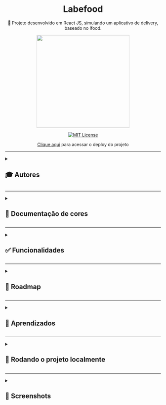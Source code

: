 <div align="center">
  
# Labefood
  
🚀 Projeto desenvolvido em React JS, simulando um aplicativo de delivery, baseado no Ifood.
  
  <img src="https://user-images.githubusercontent.com/70871620/193394398-3df5a2ef-a12c-4aca-85b1-b5bcee5845d8.gif" width="300px">
  
<br>
  
[![MIT License](https://img.shields.io/badge/License-MIT-green.svg)](https://choosealicense.com/licenses/mit/)
 
[Clique aqui](ifuture.vercel.app) para acessar o deploy do projeto
  
</div>

---

<details>
<summary><h2>🎓 Autores</h2></summary>

<div align="center">
  
[Daniel da Silva](https://github.com/DanielSiilva) |  [Douglas Williams](https://github.com/DouglasWilliams298) |  [Matheus Queiroz](https://github.com/matheusqueirozds) |  [Roberta Vieira](https://github.com/VieiraMeloRoberta) |  [Victoria Moreira](https://github.com/vdsmoreira)
:-------------------------:|:-------------------------:|:-------------------------:|:-------------------------:|:-------------------------:
 <a href="https://github.com/DanielSiilva"><img src="https://avatars.githubusercontent.com/u/94769388?v=4" width="100px;" alt="Foto do Daniel da Silva no GitHub"/></a> | <a href="https://github.com/DouglasWilliams298"><img src="https://avatars.githubusercontent.com/u/97309506?v=4" width="100px;" alt="Foto do Douglas Williams no GitHub"/></a> | <a href="https://github.com/matheusqueirozds"><img src="https://avatars.githubusercontent.com/u/70871620?v=4" width="100px;" alt="Foto do Matheus Queiroz no GitHub"/></a> | <a href="https://github.com/VieiraMeloRoberta"><img src="https://avatars.githubusercontent.com/u/26907988?v=4" width="100px;" alt="Foto da Roberta Vieira no GitHub"/></a> | <a href="https://github.com/vdsmoreira"><img src="https://avatars.githubusercontent.com/u/102546653?v=4" width="100px;" alt="Foto da Roberta Vieira no GitHub"/></a>
  
</div>
</details>

---

<details>
<summary><h2>🎨 Documentação de cores</h2></summary>
<div align="center">

| Cor      | Hexadecimal                                |
| -------- | ------------------------------------------ |
| lipstick | <span style=(color:#e8222e)>#e8222e</span> |

</div>  
</details>

---

<details>
<summary><h2>✅ Funcionalidades</h2></summary>

Além do design das telas estar dentro do modelo proposto, o usuário pode:

-  [x] Criar uma conta, cadastrando seus dados pessoais e seu endereço
-  [x] Receber uma mensagem de erro clara, caso haja alguma informação divergente do solicitado.
-  [x] Ser redirecionado para a tela de lista de restaurantes, após finalizar o cadastro
-  [x] Visualizar uma lista com todos os restaurantes
-  [x] Buscar um restaurante por nome
-  [x] Filtrar os restaurantes por categoria
-  [x] Clicar no card de um restaurante para visualizar a tela com seu cardápio
-  [x] Visualizar as informações do restaurante (foto, nome, tipo, tempo de entrega, frete, endereço)
-  [x] Visualizar seus dados pessoais e endereço
-  [x] Editar seus dados pessoais e endereço

</details>  
  
 --- 
 
<details>
<summary><h2>🚫 Roadmap</h2></summary>

Para concluir o projeto ainda falta permitir que o usuário:

-  [ ] Visualize os pratos do restaurante, divididos em categorias (exemplo: principais, sobremesas, entradas, etc)
-  [ ] Visualize as informações de cada prato (foto, nome, descrição, preço)
-  [ ] Adicione pratos no carrinho e selecionar a quantidade de cada prato
-  [ ] Remova itens do carrinho
-  [ ] Visualize a lista de itens que adicionou ao carrinho. Caso não tenha adicionado nenhum item, vê uma mensagem de "Carrinho Vazio"
-  [ ] Visualize, no topo da tela, o endereço de entrega
-  [ ] Visualize o preço total da compra, que é corretamente calculado de acordo com o preço e quantidade de cada item adicionado
-  [ ] Selecione uma forma de pagamento dentre as opções de cartão e dinheiro
-  [ ] Conclua um pedido e, ao fazê-lo, vê um banner de "Pedido em Andamento" com os dados do pedido (esse banner fica ativo durante X minutos, sendo X o tempo de entrega do restaurante)
-  [ ] Visualize o seu histórico de pedidos concluídos, ou seja, após o tempo de entrega do estabelecimento, o seu pedido aparece nessa lista.

</details>  
  
 --- 
 
<details>
<summary><h2>🎯 Aprendizados</h2></summary>

Com esse projeto, aprofundamos os conhecimentos adquiridos no React JS. Começamos vendo os hooks mais utilizados - useState e useEffect. Depois, vimos como implementar as funcionalidades mais comuns em aplicações de Frontend: formulários, autenticação, routers e estilizações.

</details>    
  
 ---

<details>
<summary><h2>🔄 Rodando o projeto localmente</h2></summary>  
  
Clone o projeto via HTTPS

```bash
  git clone https://github.com/matheusqueirozds/ifuture.git
```

Entre no diretório do projeto

```bash
  cd ifuture
```

Instale todas as dependências abaixo:

```bash
  npm i axios
```

```bash
  npm i @mui/material @emotion/react @emotion/styled
```

```bash
  npm i react-icons
```

```bash
  npm i react-router-dom
```

```bash
  npm i styled-components
```

Inicie o servidor

```bash
  npm run start
```

</details>  
  
 --- 
 
<details>
<summary><h2>🔳 Screenshots</h2></summary>

<div>

| Home                                                                                                                                                    | Página de login                                                                                                                                          | Cadastro usuário                                                                                                                                          | Cadastro endereço                                                                                                                                          |
| ------------------------------------------------------------------------------------------------------------------------------------------------------- | -------------------------------------------------------------------------------------------------------------------------------------------------------- | --------------------------------------------------------------------------------------------------------------------------------------------------------- | ---------------------------------------------------------------------------------------------------------------------------------------------------------- |
| <img src="https://user-images.githubusercontent.com/70871620/192125337-1c294b66-7768-40ae-b8e6-864a738d6253.png" width="300px" title="Página inicial"/> | <img src="https://user-images.githubusercontent.com/70871620/192125396-465d97d9-3887-4a45-b9bb-5f1cc1ce1888.png" width="300px" title="Página de login"/> | <img src="https://user-images.githubusercontent.com/70871620/193394748-9c115a65-9b8a-4ae7-8584-b08f29591442.png" width="300px" title="Cadastro usuário"/> | <img src="https://user-images.githubusercontent.com/70871620/193394770-e111057e-5799-41cb-aa82-2e91f29741e2.png" width="300px" title="Cadastro endereço"/> |

| Feed                                                                                                                                          | Restaurante                                                                                                                                          | Carrinho                                                                                                                                          | Perfil                                                                                                                                          |
| --------------------------------------------------------------------------------------------------------------------------------------------- | ---------------------------------------------------------------------------------------------------------------------------------------------------- | ------------------------------------------------------------------------------------------------------------------------------------------------- | ----------------------------------------------------------------------------------------------------------------------------------------------- |
| <img src="https://user-images.githubusercontent.com/70871620/192125484-7a53f48d-6069-42b2-9606-a51a59807a6b.png" width="300px" title="Feed"/> | <img src="https://user-images.githubusercontent.com/70871620/193394784-36f42aa4-885c-4022-adda-00d57786359e.png" width="300px" title="Restaurante"/> | <img src="https://user-images.githubusercontent.com/70871620/193394841-e37092ba-6365-42a1-a846-3e1a1b8fc686.png" width="300px" title="Carrinho"/> | <img src="https://user-images.githubusercontent.com/70871620/193394847-04a43e53-3da7-4c47-8648-2595ce82867c.png" width="300px" title="Perfil"/> |

</div>
  
</details>
